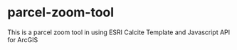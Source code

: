 # parcel-zoom-tool
This is a parcel zoom tool in using ESRI Calcite Template and Javascript API for ArcGIS
